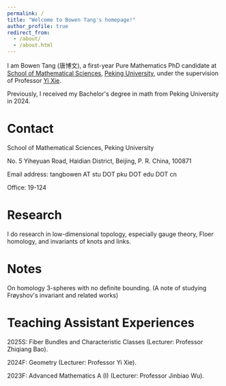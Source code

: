 ```yaml
---
permalink: /
title: "Welcome to Bowen Tang's homepage!"
author_profile: true
redirect_from: 
  - /about/
  - /about.html
---
```


I am Bowen Tang (唐博文), a first-year Pure Mathematics PhD candidate at [School of Mathematical Sciences](https://www.math.pku.edu.cn/), [Peking University](https://www.pku.edu.cn), under the supervision of Professor [Yi Xie](https://bicmr.pku.edu.cn/content/lists/11_catid74_zmx.html). 

Previously, I received my Bachelor's degree in math from Peking University in 2024.

Contact
======
School of Mathematical Sciences, Peking University

No. 5 Yiheyuan Road, Haidian District, Beijing, P. R. China, 100871

Email address: tangbowen AT stu DOT pku DOT edu DOT cn

Office: 19-124

Research
======
I do research in low-dimensional topology, especially gauge theory, Floer homology, and invariants of knots and links.

Notes
======
On homology 3-spheres with no definite bounding. (A note of studying Frøyshov's invariant and related works)

Teaching Assistant Experiences
======
2025S: Fiber Bundles and Characteristic Classes (Lecturer: Professor Zhiqiang Bao).

2024F: Geometry (Lecturer: Professor Yi Xie).

2023F: Advanced Mathematics A (I) (Lecturer: Professor Jinbiao Wu). 
